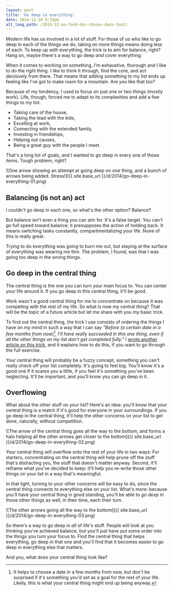 ```yaml
---
layout: post
title: 'Go deep in everything'
date: 2014-12-10 9:15pm
alt_lang_path: /2014-12-au-fond-des-choses-dans-tout/
---
```


Modern life has us involved in a lot of stuff. For those of us who like to go deep in each of the things we do, taking on more things means doing less of each. To keep up with everything, the trick is to aim for balance, right? Hang on, maybe there's a way to go deep _and_ cover everything.

When it comes to working on something, I'm exhaustive, thorough and I like to do the right thing. I like to think it through, find the core, and act decisively from there. That means that adding something to my list ends up feeling like I've got to make room for a mountain. Are you like that too?

<!-- MORE -->

Because of my tendency, I used to focus on just one or two things (mostly work). Life, though, forced me to adapt to its complexities and add a few things to my list:

* Taking care of the house,
* Taking the lead with the kids,
* Excelling at work,
* Connecting with the extended family,
* Investing in friendships,
* Helping out causes,
* Being a great guy with the people I meet.

That's a long list of goals, and I wanted to go deep in every one of those items. Tough problem, right?

![One arrow showing an attempt at going deep on one thing, and a bunch of arrows being added. Stress!]({{ site.base_url }}/d/2014/go-deep-in-everything-01.png)

## Balancing (is not an) act

I couldn't go deep in each one, so what's the other option? Balance?

But balance isn't even a thing you can aim for. It's a false target. You can't go full speed toward balance; it presupposes the action of holding back. It means switching tasks constantly, compartmentalizing your life. None of this is really great.

Trying to do everything was going to burn me out, but staying at the surface of everything was wearing me thin. The problem, I found, was that I was going too deep in the wrong things.

## Go deep in the central thing

The central thing is the one you can turn your main focus to. You can center your life around it. If you go deep in this central thing, it'll be good.

Work wasn't a good central thing for me to concentrate on because it was competing with the rest of my life. So what is now my central thing? That will be the topic of a future article but let me share with you my basic trick.

To find out the central thing, the trick I use consists of ordering the things I have on my mind in such a way that I can say _"Before (a certain date in a few months from now)[^closedate], I'll have really succeeded in this one thing, even if all the other things on my list don't get completed fully."_ I [wrote another article on this trick][objectives], and it explains how to do this, if you want to go through the full exercise.

[objectives]: /2013-12-writing-objectives-you-will-accomplish/
[^closedate]: It helps to choose a date in a few months from now, but don't be surprised if it's something you'd set as a goal for the rest of your life. Likely, this is what your central thing might end up being anyway.

Your central thing will probably be a fuzzy concept, something you can't really check off your list completely. It's going to feel big. You'll know it's a good one if it scares you a little, if you feel it's something you've been neglecting. It'll be important, and you'll know you can go deep in it.

## Overflowing

What about the other stuff on your list? Here's an idea: you'll know that your central thing is a match if it's good for everyone in your surroundings. If you go deep in the central thing, it'll help the other concerns on your list to get done, naturally, without competition.

![The arrow of the central thing goes all the way to the bottom, and forms a halo helping all the other arrows get closer to the bottom]({{ site.base_url }}/d/2014/go-deep-in-everything-02.png)

Your central thing will overflow onto the rest of your life in two ways: For starters, concentrating on the central thing will help prune off the stuff that's distracting you, the stuff that doesn't matter anyway. Second, it'll reframe what you've decided to keep: it'll help you re-write those other things on your list in a way that's meaningful.

In that light, turning to your other concerns will be easy to do, since the central thing connects to everything else on your list. What's more: because you'll have your central thing in good standing, you'll be able to _go deep_ in those other things as well, in their time, each their turn.

![The other arrows going all the way to the bottom]({{ site.base_url }}/d/2014/go-deep-in-everything-03.png)

So there's a way to go deep in _all_ of life's stuff. People will look at you thinking you've achieved balance, but you'll just have put some order into the things you turn your focus to. Find the central thing that helps everything, go deep in that one and you'll find that it becomes easier to go deep in everything else that matters.

And you, what does your central thing look like?
